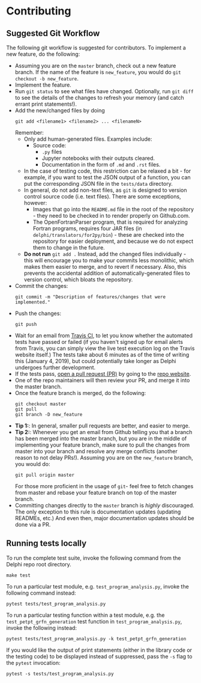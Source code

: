Contributing
============

Suggested Git Workflow
----------------------

The following git workflow is suggested for contributors. To implement a new
feature, do the following:

- Assuming you are on the `master` branch, check out a new feature branch. If
  the name of the feature is `new_feature`, you would do `git checkout -b new_feature`.
- Implement the feature.
- Run `git status` to see what files have changed. Optionally, run `git diff` to
  see the details of the changes to refresh your memory (and catch errant print
  statements!).
- Add the new/changed files by doing 
  ```
  git add <filename1> <filename2> ... <filenameN>
  ```
  Remember:
  - Only add human-generated files. Examples include:
    - Source code: 
       - `.py` files
       - Jupyter notebooks with their outputs cleared.
      - Documentation in the form of `.md` and `.rst` files.
  - In the case of testing code, this restriction can be relaxed a bit - for
    example, if you want to test the JSON output of a function, you can put
    the corresponding JSON file in the `tests/data` directory. 
  - In general, do not add non-text files, as `git` is designed to version
    control source code (i.e. text files). There are some exceptions, however:
    - Images that go into the `README.md` file in the root of the repository -
      they need to be checked in to render properly on Github.com.
    - The OpenFortranParser program, that is required for analyzing Fortran
      programs, requires four JAR files (in `delphi/translators/for2py/bin`) -
      these are checked into the repository for easier deployment, and because
      we do not expect them to change in the future.
  - **Do not run** `git add .` Instead, add the changed files individually -
    this will encourage you to make your commits less monolithic, which makes
    them easier to merge, and to revert if necessary. Also, this prevents the
    accidental addition of automatically-generated files to version control,
    which bloats the repository.
- Commit the changes:
  ```
  git commit -m "Description of features/changes that were implemented."
  ```
- Push the changes:
  ```
  git push
  ```
- Wait for an email from [Travis CI](https://travis-ci.org/ml4ai/delphi), to let
  you know whether the automated tests have passed or failed (if you haven't
  signed up for email alerts from Travis, you can simply view the live test
  execution log on the Travis website itself.) The tests take about 6 minutes as
  of the time of writing this (January 4, 2019), but could potentially take
  longer as Delphi undergoes further development.
- If the tests pass, 
  [open a pull request (PR)](https://help.github.com/articles/creating-a-pull-request/) 
  by going to the [repo website](https://github.com/ml4ai/delphi).
- One of the repo maintainers will then review your PR, and merge it into the
  master branch.
- Once the feature branch is merged, do the following:
  ```
  git checkout master
  git pull
  git branch -D new_feature
  ```
- **Tip 1:**: In general, smaller pull requests are better, and easier to merge.
- **Tip 2:**: Whenever you get an email from Github telling you that a branch
    has been merged into the master branch, but you are in the middle of
    implementing your feature branch, make sure to pull the changes from master
    into your branch and resolve any merge conflicts (another reason to not
    delay PRs!). Assuming you are on the `new_feature` branch, you would do:
    ```
    git pull origin master
    ```
    For those more proficient in the usage of `git`- feel free to fetch changes
    from master and rebase your feature branch on top of the master branch.
- Committing changes directly to the `master` branch is *highly* discouraged.
  The only exception to this rule is documentation updates (updating READMEs,
  etc.) And even then, major documentation updates should be done via a PR.

Running tests locally
---------------------

To run the complete test suite, invoke the following command from the Delphi
repo root directory.

```
make test
```

To run a particular test module, e.g. `test_program_analysis.py`, invoke the
following command instead:

```
pytest tests/test_program_analysis.py
```

To run a particular testing function within a test module, e.g. the
`test_petpt_grfn_generation` test function in `test_program_analysis.py`,
invoke the following instead:

```
pytest tests/test_program_analysis.py -k test_petpt_grfn_generation
```

If you would like the output of print statements (either in the library code or
the testing code) to be displayed instead of suppressed, pass the `-s` flag to
the `pytest` invocation:

```
pytest -s tests/test_program_analysis.py
```
